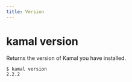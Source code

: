 ```yaml
---
title: Version
---
```


# kamal version

Returns the version of Kamal you have installed.

```bash
$ kamal version
2.2.2
```
